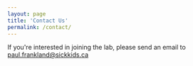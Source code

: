 ```yaml
---
layout: page
title: 'Contact Us'
permalink: /contact/
---
```

If you're interested in joining the lab, please send an email to paul.frankland@sickkids.ca 

